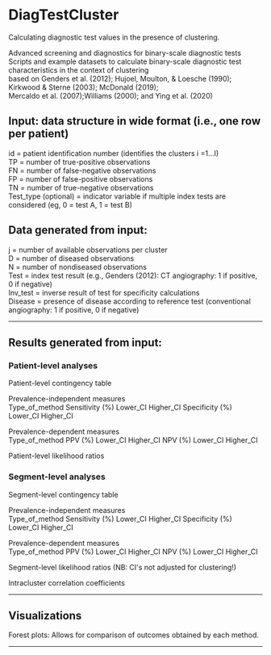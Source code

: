 # DiagTestCluster
Calculating diagnostic test values in the presence of clustering.  

Advanced screening and diagnostics for binary-scale diagnostic tests  
Scripts and example datasets to calculate binary-scale diagnostic test characteristics in the context of clustering  
based on Genders et al. (2012); Hujoel, Moulton, & Loesche (1990); Kirkwood & Sterne (2003); McDonald (2019);   
Mercaldo et al. (2007);Williams (2000); and Ying et al. (2020)   

## Input: data structure in wide format (i.e., one row per patient)  
id = patient identification number (identifies the clusters i =1…I)  
TP = number of true-positive observations  
FN = number of false-negative observations  
FP = number of false-positive observations  
TN = number of true-negative observations  
Test_type (optional) = indicator variable if multiple index tests are considered (eg, 0 = test A, 1 = test B)  

## Data generated from input:  
j = number of available observations per cluster  
D = number of diseased observations  
N = number of nondiseased observations  
Test = index test result (e.g., Genders (2012): CT angiography: 1 if positive, 0 if negative)  
Inv_test = inverse result of test for specificity calculations  
Disease = presence of disease according to reference test (conventional angiography: 1 if positive, 0 if negative)  
____________________________							

## Results generated from input:
### Patient-level analyses							
							
Patient-level contingency table							

Prevalence-independent measures							
	Type_of_method	Sensitivity (%)	Lower_CI	Higher_CI	Specificity (%)	Lower_CI	Higher_CI
												
Prevalence-dependent measures							
	Type_of_method	PPV (%)	Lower_CI	Higher_CI	NPV (%)	Lower_CI	Higher_CI
							
Patient-level likelihood ratios							
							
### Segment-level analyses							
							
Segment-level contingency table							
							
Prevalence-independent measures							
	Type_of_method	Sensitivity (%)	Lower_CI	Higher_CI	Specificity (%)	Lower_CI	Higher_CI

Prevalence-dependent measures							
	Type_of_method	PPV (%)	Lower_CI	Higher_CI	NPV (%)	Lower_CI	Higher_CI
							
Segment-level likelihood ratios (NB: CI's not adjusted for clustering!)							

Intracluster correlation coefficients	

____________________________

## Visualizations
Forest plots: Allows for comparison of outcomes obtained by each method. 
____________________________						

